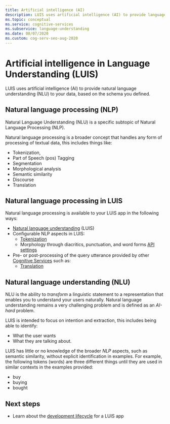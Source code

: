 ```yaml
---
title: Artificial intelligence (AI)
description: LUIS uses artificial intelligence (AI) to provide language understanding to your data, based on the schema you defined.
ms.topic: conceptual
ms.service: cognitive-services
ms.subservice: language-understanding
ms.date: 08/07/2020
ms.custom: cog-serv-seo-aug-2020
---
```


# Artificial intelligence in Language Understanding (LUIS)

LUIS uses artificial intelligence (AI) to provide natural language understanding (NLU) to your data, based on the schema you defined.

## Natural language processing (NLP)

Natural Language Understanding (NLU) is a specific subtopic of Natural Language Processing (NLP).

Natural language processing is a broader concept that handles any form of processing of textual data, this includes things like:

* Tokenization,
* Part of Speech (pos) Tagging
* Segmentation
* Morphological analysis
* Semantic similarity
* Discourse
* Translation

## Natural language processing in LUIS

Natural language processing is available to your LUIS app in the following ways:
* [Natural language understanding](#natural-language-processing-nlp) (LUIS)
* Configurable NLP aspects in LUIS:
    * [Tokenization](luis-language-support.md#tokenization)
    * Morphology through diacritics, punctuation, and word forms [API settings](luis-reference-application-settings.md)
* Pre- or post-processing of the query utterance provided by other [Cognitive Services](../what-are-cognitive-services.md) such as:
    * [Translation](../translator/translator-overview.md)

## Natural language understanding (NLU)

NLU is the ability to _transform_ a linguistic statement to a representation that enables you to understand your users naturally. Natural language understanding remains a very challenging problem and is defined as an _AI-hard_ problem.

LUIS is intended to focus on intention and extraction, this includes being able to identify:
* What the user wants
* What they are talking about.

LUIS has little or no knowledge of the broader _NLP_ aspects, such as semantic similarity, without explicit identification in examples. For example, the following tokens (words) are three different things until they are used in similar contexts in the examples provided:

* buy
* buying
* bought

## Next steps

* Learn about the [development lifecycle](luis-concept-app-iteration.md) for a LUIS app